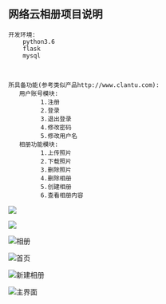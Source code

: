 
##  网络云相册项目说明
    开发环境:
        python3.6
        flask
        mysql

  

    所具备功能(参考类似产品http://www.clantu.com):
       用户账号模块:
             1.注册
             2.登录
             3.退出登录
             4.修改密码
             5.修改用户名
       相册功能模块:
             1.上传照片
             2.下载照片
             3.删除照片
             4.删除相册
             5.创建相册
             6.查看相册内容

![](meidia/项目文档(初稿).png)

![](meidia/回收站.png)

![相册](meidia/相册.png)

![首页](meidia/首页.png)

![新建相册](meidia/新建相册.png)

![主界面](meidia/主界面.png)